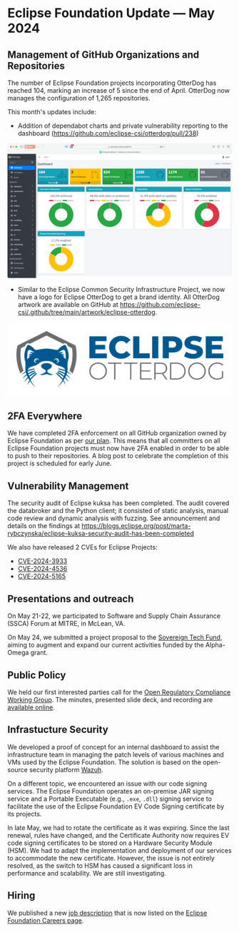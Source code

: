 # Eclipse Foundation Update — May 2024

## Management of GitHub Organizations and Repositories

The number of Eclipse Foundation projects incorporating OtterDog has reached 104, marking an increase of 5 since the end of April. OtterDog now manages the configuration of 1,265 repositories.

This month's updates include:
* Addition of dependabot charts and private vulnerability reporting to the dashboard (https://github.com/eclipse-csi/otterdog/pull/238)

![OtterDog Dashboard](pic-2024-05/otterdog-may.png)

* Similar to the Eclipse Common Security Infrastructure Project, we now have a logo for Eclipse OtterDog to get a brand identity. All OtterDog artwork are available on GitHub at https://github.com/eclipse-csi/.github/tree/main/artwork/eclipse-otterdog. 

![OtterDog Logo](pic-2024-05/eclipse-otterdog.png)

## 2FA Everywhere

We have completed 2FA enforcement on all GitHub organization owned by Eclipse Foundation as per [our plan](https://gitlab.eclipse.org/eclipsefdn/helpdesk/-/issues/477#note_1610474). This means that all committers on all Eclipse Foundation projects must now have 2FA enabled in order to be able to push to their repositories. A blog post to celebrate the completion of this project is scheduled for early June.

## Vulnerability Management

The security audit of Eclipse kuksa has been completed. The audit covered the databroker and the Python client; it consisted of static analysis, manual code review and dynamic analysis with fuzzing. See announcement and details on the findings at https://blogs.eclipse.org/post/marta-rybczynska/eclipse-kuksa-security-audit-has-been-completed

We also have released 2 CVEs for Eclipse Projects:
* [CVE-2024-3933](https://cve.mitre.org/cgi-bin/cvename.cgi?name=CVE-2024-3933)
* [CVE-2024-4536](https://cve.mitre.org/cgi-bin/cvename.cgi?name=CVE-2024-4536)
* [CVE-2024-5165](https://cve.mitre.org/cgi-bin/cvename.cgi?name=CVE-2024-5165)

## Presentations and outreach

On May 21-22, we participated to Software and Supply Chain Assurance (SSCA) Forum at MITRE, in McLean, VA. 

On May 24, we submitted a project proposal to the [Sovereign Tech Fund](https://www.sovereigntechfund.de), aiming to augment and expand our current activities funded by the Alpha-Omega grant.

## Public Policy

We held our first interested parties call for the [Open Regulatory Compliance Working Group](https://outreach.eclipse.foundation/open-regulatory-compliance). The minutes, presented slide deck, and recording are [available online](https://www.eclipse.org/lists/open-regulatory-compliance/msg00018.html).

## Infrastucture Security

We developed a proof of concept for an internal dashboard to assist the infrastructure team in managing the patch levels of various machines and VMs used by the Eclipse Foundation. The solution is based on the open-source security platform [Wazuh](https://wazuh.com). 

On a different topic, we encountered an issue with our code signing services. The Eclipse Foundation operates an on-premise JAR signing service and a Portable Executable (e.g., `.exe`, `.dll`) signing service to facilitate the use of the Eclipse Foundation EV Code Signing certificate by its projects. 

In late May, we had to rotate the certificate as it was expiring. Since the last renewal, rules have changed, and the Certificate Authority now requires EV code signing certificates to be stored on a Hardware Security Module (HSM). We had to adapt the implementation and deployment of our services to accommodate the new certificate. However, the issue is not entirely resolved, as the switch to HSM has caused a significant loss in performance and scalability. We are still investigating.

## Hiring

We published a new [job description](https://eclipsefoundation.applytojob.com/apply/hok1I7EqC5/Security-Software-Engineer-Open-Source) that is now listed on the [Eclipse Foundation Careers page](https://www.eclipse.org/careers/).